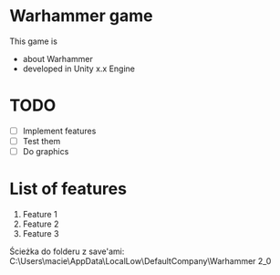 # Warhammer game

This game is 
* about Warhammer
* developed in Unity x.x Engine


# TODO
- [ ] Implement features
- [ ] Test them
- [ ] Do graphics

# List of features

1. Feature 1
1. Feature 2
1. Feature 3

Ścieżka do folderu z save'ami:
C:\Users\macie\AppData\LocalLow\DefaultCompany\Warhammer 2_0
